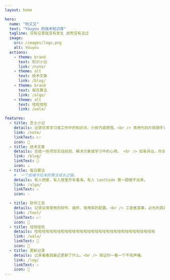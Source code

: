 ```yaml
---
layout: home

hero:
  name: "秋又又"
  text: "Yòuyou 的技术知识库"
  tagline: 没有记录就没有发生 进而没有活过
  image:
    src: /images/logo.png
    alt: Yòuyou
  actions:
    - theme: brand
      text: 知识小记
      link: /note/
    - theme: alt
      text: 技术文章
      link: /blog/
    - theme: brand
      text: 每日算法
      link: /algo/
    - theme: alt
      text: 哇啦哇啦
      link: /wala/

features:
  - title: 芝士小记
    details: 记录日常学习或工作中的知识点、小技巧或感悟。<br /> 常用代码片段随手记。
    link: /note/
    linkText: 👉
    icon: 🧀
  - title: 技术文章
    details: 总结一些项目实战经验、解决方案或学习中的心得。 <br /> 如有异议，你说的对！<small>(你要你觉得)</small>
    link: /blog/
    linkText: 👀
    icon: ☕️
  - title: 每日算法
    #  一个前端卡拉米的算法成长之路。
    details: 有人相爱，有人夜里开车看海，有人 LeetCode 第一题做不出来。
    link: /algo/
    linkText: ✍️
    icon: 💡

  - title: 软件工具
    details: 记录日常使用的软件、插件、常用库的配置。<br /> 工欲善其事，必先利其器。
    link: /tool/
    linkText: 👉
    icon: 🧰
  - title: 哇啦哇啦
    details: 哇啦哇啦哇啦哇啦哇啦哇啦哇啦哇啦哇啦哇啦哇啦哇啦哇啦哇啦哇啦哇啦
    link: /wala/
    linkText: 👀
    icon: 📖
  - title: 更新记录
    details: 过来看看我最近更新了什么。<br /> 保证你一看一个不吱声噻。
    link: /log/
    linkText: ✍️
    icon: 🚀
---
```


<HomeComponent />
